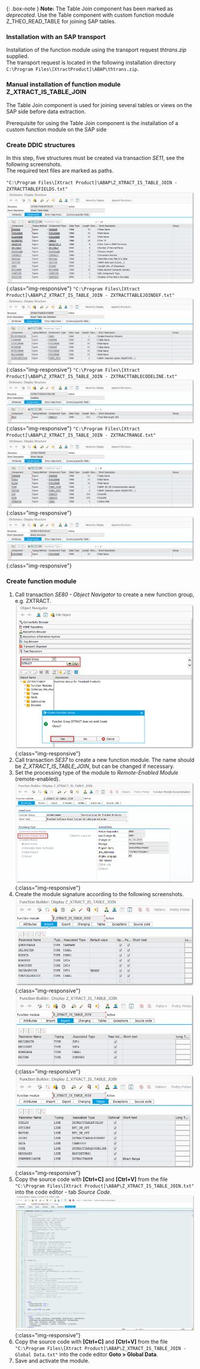 {: .box-note }
**Note:** The Table Join component has been marked as *deprecated*. Use the Table component with custom function module Z_THEO_READ_TABLE for joining SAP tables.

### Installation with an SAP transport
Installation of the function module using the transport request *thtrans.zip* supplied. <br> 
The transport request is located in the following installation directory `C:\Program Files\[XtractProduct]\ABAP\thtrans.zip`.

### Manual installation of function module Z_XTRACT_IS_TABLE_JOIN

The Table Join component is used for joining several tables or views on the SAP side before data extraction.

Prerequisite for using the Table Join component is the installation of a custom function module on the SAP side

### Create DDIC structures

In this step, five structures must be created via transaction *SE11*, see the following screenshots. <br>
The required text files are marked as paths.

`"C:\Program Files\[Xtract Product]\ABAP\Z_XTRACT_IS_TABLE_JOIN - ZXTRACTTABLEFIELDS.txt"`
![Z_XTRACT_TABLE_JOIN_01](/img/content/table_join_structure1.png){:class="img-responsive"}
`"C:\Program Files\[Xtract Product]\ABAP\Z_XTRACT_IS_TABLE_JOIN - ZXTRACTTABLEJOINDEF.txt"`
![Z_XTRACT_TABLE_JOIN_02](/img/content/table_join_structure2.png){:class="img-responsive"}
`"C:\Program Files\[Xtract Product]\ABAP\Z_XTRACT_IS_TABLE_JOIN - ZXTRACTTABLECODELINE.txt"`
![Z_XTRACT_TABLE_JOIN_03](/img/content/table_join_structure3.png){:class="img-responsive"}
`"C:\Program Files\[Xtract Product]\ABAP\Z_XTRACT_IS_TABLE_JOIN - ZXTRACTRANGE.txt"`
![Z_XTRACT_TABLE_JOIN_04](/img/content/table_join_structure4.png){:class="img-responsive"}
![Z_XTRACT_TABLE_JOIN_05](/img/content/table_join_structure5.png){:class="img-responsive"}

### Create function module

1. Call transaction *SE80 - Object Navigator* to create a new function group, e.g. ZXTRACT.
![Create_new_function_group](/img/content/create_function_group.png){:class="img-responsive"}
2. Call transaction *SE37* to create a new function module. The name should be *Z_XTRACT_IS_TABLE_JOIN*, but can be changed if necessary.  
3. Set the processing type of the module to *Remote-Enabled Module* (remote-enabled). 
![Table-Join_function_attributes](/img/content/table-join_attributes.png){:class="img-responsive"}
4. Create the module signature according to the following screenshots.
![Table-Join_function_import](/img/content/table-join_import.png){:class="img-responsive"}
![Table-Join_function_export](/img/content/table-join_export.png){:class="img-responsive"}
![Table-Join_function_tables](/img/content/table-join_tables.png){:class="img-responsive"}
5. Copy the source code with **[Ctrl+C]** and **[Ctrl+V]** from the file `"C:\Program Files\[Xtract Product]\ABAP\Z_XTRACT_IS_TABLE_JOIN.txt"` into the code editor - tab *Source Code*.
![Table-Join_function_source](/img/content/table-join_source.png){:class="img-responsive"}
6. Copy the source code with **[Ctrl+C]** and **[Ctrl+V]** from the file `"C:\Program Files\[Xtract Product]\ABAP\Z_XTRACT_IS_TABLE_JOIN - Global Data.txt"` into the code editor **Goto > Global Data**. 
7. Save and activate the module.